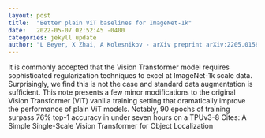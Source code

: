 ```yaml
---
layout: post
title:  "Better plain ViT baselines for ImageNet-1k"
date:   2022-05-07 02:52:45 -0400
categories: jekyll update
author: "L Beyer, X Zhai, A Kolesnikov - arXiv preprint arXiv:2205.01580, 2022"
---
```

It is commonly accepted that the Vision Transformer model requires sophisticated regularization techniques to excel at ImageNet-1k scale data. Surprisingly, we find this is not the case and standard data augmentation is sufficient. This note presents a few minor modifications to the original Vision Transformer (ViT) vanilla training setting that dramatically improve the performance of plain ViT models. Notably, 90 epochs of training surpass 76% top-1 accuracy in under seven hours on a TPUv3-8 Cites: A Simple Single-Scale Vision Transformer for Object Localization